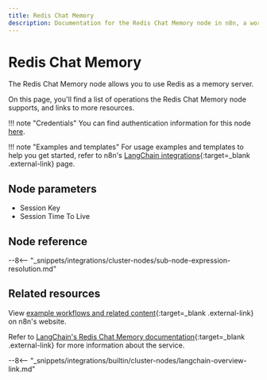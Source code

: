 ```yaml
---
title: Redis Chat Memory
description: Documentation for the Redis Chat Memory node in n8n, a workflow automation platform. Includes details of operations and configuration, and links to examples and credentials information.
---
```


# Redis Chat Memory

The Redis Chat Memory node allows you to use Redis as a memory server.

On this page, you'll find a list of operations the Redis Chat Memory node supports, and links to more resources.

!!! note "Credentials"
    You can find authentication information for this node [here](/integrations/builtin/credentials/redis/).

!!! note "Examples and templates"
	For usage examples and templates to help you get started, refer to n8n's [LangChain integrations](https://n8n.io/integrations/redis-chat-memory/){:target=_blank .external-link} page.
	
## Node parameters

* Session Key
* Session Time To Live

## Node reference

--8<-- "_snippets/integrations/cluster-nodes/sub-node-expression-resolution.md"

## Related resources

View [example workflows and related content](https://n8n.io/integrations/redis-chat-memory/){:target=_blank .external-link} on n8n's website.

Refer to [LangChain's Redis Chat Memory documentation](https://js.langchain.com/docs/modules/memory/integrations/redis){:target=_blank .external-link} for more information about the service.

--8<-- "_snippets/integrations/builtin/cluster-nodes/langchain-overview-link.md"
